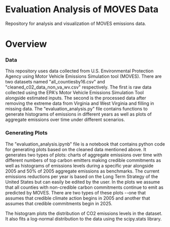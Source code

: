 # Evaluation Analysis of MOVES Data
Repository for analysis and visualization of MOVES emissions data.
# Overview
### Data
This repository uses data collected from U.S. Environmental Protection Agency using Motor Vehicle Emissions Simulation tool (MOVES). There are two datasets named "all_countiesby16.csv" and "cleaned_c02_data_non_va_wv.csv" respectively. The first is raw data collected using the EPA's Motor Vehicle Emissions Simulation Tool alongside estimated inputs. The second is the processed data after removing the extreme data from Virginia and West Virginia and filling in missing data. The "evaluation_analysis.py" file contains functions to generate histograms of emissions in different years as well as plots of aggregate emissions over time under different scenarios.
### Generating Plots
The "evaluation_analysis.ipynb" file is a notebook that contains python code for generating plots based on the cleaned data mentioned above. It generates two types of plots: charts of aggregate emissions over time with different numbers of top carbon emitters making credible commitments as well as histograms of emissions levels during a specific year alongside 2005 and 50% of 2005 aggregate emissions as benchmarks. The current emissions reductions per year is based on the Long Term Strategy of the United States but can easily be edited by the user. In the plots we assume that all counties with non-credible carbon commitments continue to emit as predicted by MOVES. There are two types of these plots --one that assumes that credible climate action begins in 2005 and another that assumes that credible commitments begin in 2025.

The histogram plots the distribution of CO2 emissions levels in the dataset. It also fits a log-normal distribution to the data using the scipy.stats library. 





